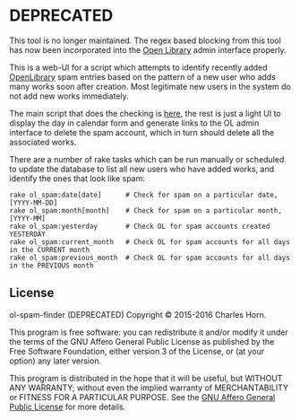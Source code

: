 # DEPRECATED
This tool is no longer maintained. The regex based blocking from this tool has now been incorporated into the [Open Library](https://github.com/internetarchive/openlibrary) admin interface properly.


This is a web-UI for a script which attempts to identify recently added [OpenLibrary](https://openlibrary.org/) spam entries based on the pattern of a new user who adds many works soon after creation. Most legitimate new users in the system do not add new works immediately.

The main script that does the checking is [here](lib/spam_finder.rb), the rest is just a light UI to display the day in calendar form and generate links to the OL admin interface to delete the spam account, which in turn should delete all the associated works.

There are a number of rake tasks which can be run manually or scheduled to update the database to list all new users who have added works, and identify the ones that look like spam:
```
rake ol_spam:date[date]      # Check for spam on a particular date,  [YYYY-MM-DD]
rake ol_spam:month[month]    # Check for spam on a particular month, [YYYY-MM]
rake ol_spam:yesterday       # Check OL for spam accounts created YESTERDAY
rake ol_spam:current_month   # Check OL for spam accounts for all days in the CURRENT month
rake ol_spam:previous_month  # Check OL for spam accounts for all days in the PREVIOUS month
```


## License
ol-spam-finder (DEPRECATED)
Copyright © 2015-2016 Charles Horn.

This program is free software: you can redistribute it and/or modify
it under the terms of the GNU Affero General Public License as
published by the Free Software Foundation, either version 3 of the
License, or (at your option) any later version.

This program is distributed in the hope that it will be useful,
but WITHOUT ANY WARRANTY; without even the implied warranty of
MERCHANTABILITY or FITNESS FOR A PARTICULAR PURPOSE.  See the
[GNU Affero General Public License](COPYING) for more details.
